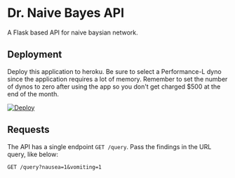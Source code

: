 # Dr. Naive Bayes API

A Flask based API for naive baysian network.

## Deployment

Deploy this application to heroku. Be sure to select a Performance-L dyno since the application requires a lot of memory. Remember to set the number of dynos to zero after using the app so you don't get charged $500 at the end of the month.

[![Deploy](https://www.herokucdn.com/deploy/button.svg)](https://heroku.com/deploy)

## Requests

The API has a single endpoint `GET /query`. Pass the findings in the URL query, like below:

```
GET /query?nausea=1&vomiting=1
```
